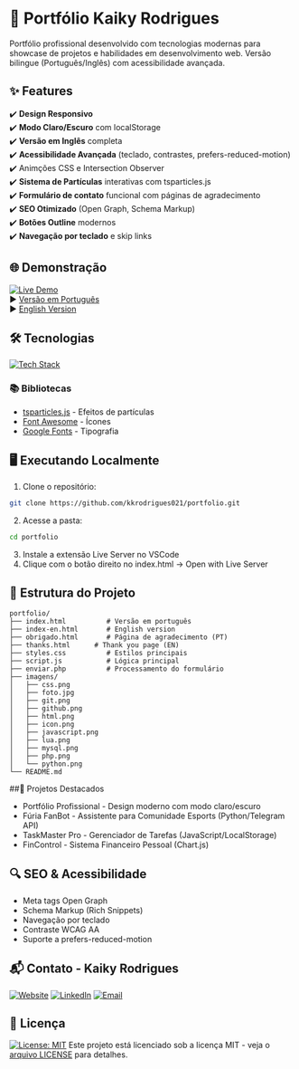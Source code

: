 # 🚀 Portfólio Kaiky Rodrigues

Portfólio profissional desenvolvido com tecnologias modernas para showcase de projetos e habilidades em desenvolvimento web. Versão bilingue (Português/Inglês) com acessibilidade avançada.

## ✨ Features

✔️ **Design Responsivo**  
✔️ **Modo Claro/Escuro** com localStorage  
✔️ **Versão em Inglês** completa  
✔️ **Acessibilidade Avançada** (teclado, contrastes, prefers-reduced-motion)  
✔️ Animções CSS e Intersection Observer  
✔️ **Sistema de Partículas** interativas com tsparticles.js  
✔️ **Formulário de contato** funcional com páginas de agradecimento  
✔️ **SEO Otimizado** (Open Graph, Schema Markup)  
✔️ **Botões Outline** modernos  
✔️ **Navegação por teclado** e skip links  

## 🌐 Demonstração
[![Live Demo](https://img.shields.io/badge/Demo-Online-4C9F70?style=flat)](https://kkrodrigues021.github.io/portfolio)  
▶️ [Versão em Português](https://kkrodrigues021.github.io/portfolio)  
▶️ [English Version](https://kkrodrigues021.github.io/portfolio/index-en.html)

## 🛠 Tecnologias

[![Tech Stack](https://skillicons.dev/icons?i=html,css,js,php,git,github)](https://skillicons.dev)

### 📚 Bibliotecas
- [tsparticles.js](https://particles.js.org/) - Efeitos de partículas
- [Font Awesome](https://fontawesome.com/) - Ícones
- [Google Fonts](https://fonts.google.com/) - Tipografia

## 🖥️ Executando Localmente

1. Clone o repositório:
```bash
git clone https://github.com/kkrodrigues021/portfolio.git
```
2. Acesse a pasta:
```bash
cd portfolio
```
3. Instale a extensão Live Server no VSCode
4. Clique com o botão direito no index.html → Open with Live Server

## 📂 Estrutura do Projeto
```
portfolio/
├── index.html          # Versão em português
├── index-en.html       # English version
├── obrigado.html       # Página de agradecimento (PT)
├── thanks.html      # Thank you page (EN)
├── styles.css          # Estilos principais
├── script.js           # Lógica principal
├── enviar.php          # Processamento do formulário
├── imagens/
│   ├── css.png
│   ├── foto.jpg
│   ├── git.png
│   ├── github.png
│   ├── html.png
│   ├── icon.png
│   ├── javascript.png
│   ├── lua.png
│   ├── mysql.png
│   ├── php.png
│   └── python.png
└── README.md
```

##🌟 Projetos Destacados
- Portfólio Profissional - Design moderno com modo claro/escuro
- Fúria FanBot - Assistente para Comunidade Esports (Python/Telegram API)
- TaskMaster Pro - Gerenciador de Tarefas (JavaScript/LocalStorage)
- FinControl - Sistema Financeiro Pessoal (Chart.js)

## 🔍 SEO & Acessibilidade
- Meta tags Open Graph
- Schema Markup (Rich Snippets)
- Navegação por teclado
- Contraste WCAG AA
- Suporte a prefers-reduced-motion

## 📬 Contato - Kaiky Rodrigues
[![Website](https://img.shields.io/badge/Website-4C9F70?style=flat&logo=github&logoColor=white)](https://https://kkrodrigues021.github.io/portfolio)
[![LinkedIn](https://img.shields.io/badge/LinkedIn-0077B5?style=flat&logo=linkedin&logoColor=white)](https://www.linkedin.com/in/kaikyrodrigues39)
[![Email](https://img.shields.io/badge/Email-D14836?style=flat&logo=gmail&logoColor=white)](mailto:kaiky.rodrigues039@gmail.com)

## 📜 Licença
[![License: MIT](https://img.shields.io/badge/License-MIT-yellow.svg)](LICENSE)
Este projeto está licenciado sob a licença MIT - veja o [arquivo LICENSE](LICENSE) para detalhes.
